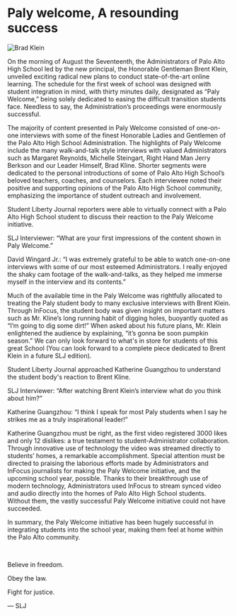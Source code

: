 [img]: # (/StudentLibertyJournal/assets/brad.png)
[title]: # (Paly welcome, A resounding success)
[date]: # (8/21/20)
[teaser]: # (On the morning of August the Seventeenth, the Administrators of Palo Alto High School led by the new principal, the Honorable Gentleman Brent Klein, unveiled exciting radical new plans to conduct state-of-the-art online learning. The schedule for the first week of school was designed with student integration in mind, with thirty minutes daily, designated as “Paly Welcome,” being solely dedicated to easing the difficult transition students face. Needless to say, the Administration’s proceedings were enormously successful.)
[bignews]: # (1)

# Paly welcome, A resounding success

![Brad Klein](/StudentLibertyJournal/assets/brad.png)

On the morning of August the Seventeenth, the Administrators of Palo Alto High School led by the new principal, the Honorable Gentleman Brent Klein, unveiled exciting radical new plans to conduct state-of-the-art online learning. The schedule for the first week of school was designed with student integration in mind, with thirty minutes daily, designated as “Paly Welcome,” being solely dedicated to easing the difficult transition students face. Needless to say, the Administration’s proceedings were enormously successful.  

The majority of content presented in Paly Welcome consisted of one-on-one interviews with some of the finest Honorable Ladies and Gentlemen of the Palo Alto High School Administration. The highlights of Paly Welcome include the many walk-and-talk style interviews with valued Administrators such as Margaret Reynolds, Michelle Steingart, Right Hand Man Jerry Berkson and our Leader Himself, Brad Kline. Shorter segments were dedicated to the personal introductions of some of Palo Alto High School’s beloved teachers, coaches, and counselors. Each interviewee noted their positive and supporting opinions of the Palo Alto High School community, emphasizing the importance of student outreach and involvement. 

Student Liberty Journal reporters were able to virtually connect with a Palo Alto High School student to discuss their reaction to the Paly Welcome initiative.

SLJ Interviewer: “What are your first impressions of the content shown in Paly Welcome.”

David Wingard Jr.: “I was extremely grateful to be able to watch one-on-one interviews with some of our most esteemed Administrators. I really enjoyed the shaky cam footage of the walk-and-talks, as they helped me immerse myself in the interview and its contents.”

Much of the available time in the Paly Welcome was rightfully allocated to treating the Paly student body to many exclusive interviews with Brent Klein. Through InFocus, the student body was given insight on important matters such as Mr. Kline’s long running habit of digging holes, buoyantly quoted as “I’m going to dig some dirt!” When asked about his future plans, Mr. Klein enlightened the audience by explaining, “it’s gonna be soon pumpkin season.” We can only look forward to what's in store for students of this great School (You can look forward to a complete piece dedicated to Brent Klein in a future SLJ edition). 

Student Liberty Journal approached Katherine Guangzhou to understand the student body's reaction to Brent Kline.

SLJ Interviewer: “After watching Brent Klein’s interview what do you think about him?”

Katherine Guangzhou: “I think I speak for most Paly students when I say he strikes me as a truly inspirational leader!”

Katherine Guangzhou must be right, as the first video registered 3000 likes and only 12 dislikes: a true testament to student-Administrator collaboration. Through innovative use of technology the video was streamed directly to students’ homes, a remarkable accomplishment. 
Special attention must be directed to praising the laborious efforts made by Administrators and InFocus journalists for making the Paly Welcome initiative, and the upcoming school year, possible. Thanks to their breakthrough use of modern technology, Administrators used InFocus to stream synced video and audio directly into the homes of Palo Alto High School students. Without them, the vastly successful Paly Welcome initiative could not have succeeded.

In summary, the Paly Welcome initiative has been hugely successful in integrating students into the school year, making them feel at home within the Palo Alto community.

<br/>

Believe in freedom.

Obey the law.

Fight for justice. 

— SLJ

